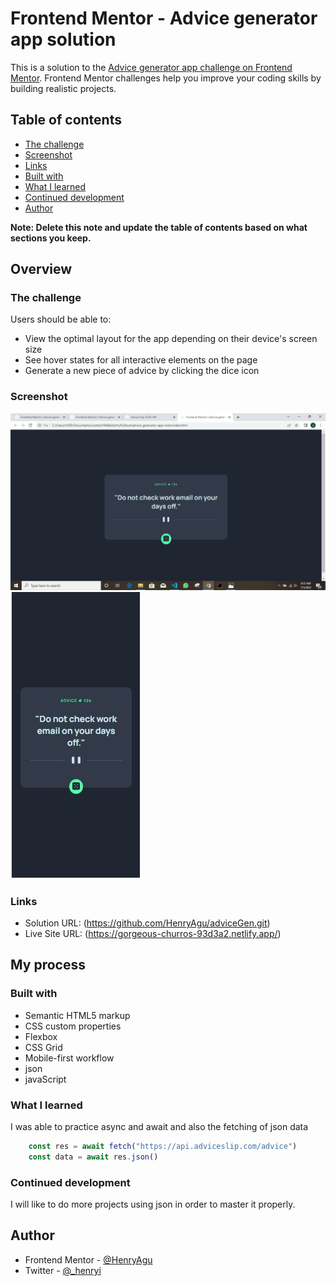 # Frontend Mentor - Advice generator app solution

This is a solution to the [Advice generator app challenge on Frontend Mentor](https://www.frontendmentor.io/challenges/advice-generator-app-QdUG-13db). Frontend Mentor challenges help you improve your coding skills by building realistic projects.

## Table of contents

  - [The challenge](#the-challenge)
  - [Screenshot](#screenshot)
  - [Links](#links)
  - [Built with](#built-with)
  - [What I learned](#what-i-learned)
  - [Continued development](#continued-development)
  - [Author](#author)

**Note: Delete this note and update the table of contents based on what sections you keep.**

## Overview

### The challenge

Users should be able to:

- View the optimal layout for the app depending on their device's screen size
- See hover states for all interactive elements on the page
- Generate a new piece of advice by clicking the dice icon

### Screenshot

![](./design/screenshot1.JPG)
![](./design/screenshot2.JPG)

### Links

- Solution URL: (https://github.com/HenryAgu/adviceGen.git)
- Live Site URL: (https://gorgeous-churros-93d3a2.netlify.app/)

## My process

### Built with

- Semantic HTML5 markup
- CSS custom properties
- Flexbox
- CSS Grid
- Mobile-first workflow
- json
- javaScript

### What I learned

I was able to practice async and await and also the fetching of json data

```js
    const res = await fetch("https://api.adviceslip.com/advice")
    const data = await res.json()
```


### Continued development

I will like to do more projects using json in order to master it properly.

## Author

- Frontend Mentor - [@HenryAgu](https://www.frontendmentor.io/profile/HenryAgu)
- Twitter - [@_henryi](https://www.twitter.com/_henryi)
